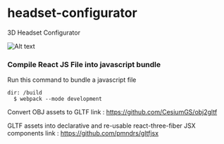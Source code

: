 # headset-configurator
3D Headset Configurator

![Alt text](/screenshot/SSHeadset.bmp?raw=true "Optional Title")

### Compile React JS File into javascript bundle

Run this command to bundle a javascript file

```text
dir: /build
  $ webpack --mode development
```

Convert OBJ assets to GLTF link :
https://github.com/CesiumGS/obj2gltf

GLTF assets into declarative and re-usable react-three-fiber JSX components link :
https://github.com/pmndrs/gltfjsx
